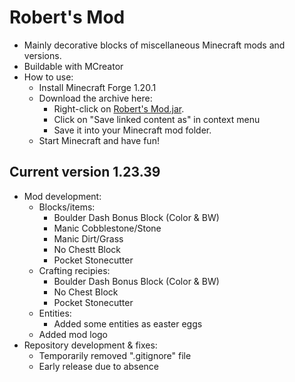 # Robert's Mod

- Mainly decorative blocks of miscellaneous Minecraft mods and versions.
- Buildable with MCreator
- How to use:
  - Install Minecraft Forge 1.20.1
  - Download the archive here:
    - Right-click on [Robert's Mod.jar](https://github.com/DerRobert-28/RobertsMod/blob/master/Robert's%20Mod.jar).
    - Click on "Save linked content as" in context menu
    - Save it into your Minecraft mod folder.
  - Start Minecraft and have fun!

## Current version 1.23.39

- Mod development:
  - Blocks/items:
    - Boulder Dash Bonus Block (Color & BW)
    - Manic Cobblestone/Stone
    - Manic Dirt/Grass
    - No Chestt Block
    - Pocket Stonecutter
  - Crafting recipies:
    - Boulder Dash Bonus Block (Color & BW)
    - No Chest Block
    - Pocket Stonecutter
  - Entities:
    - Added some entities as easter eggs
  - Added mod logo
- Repository development & fixes:
  - Temporarily removed ".gitignore" file
  - Early release due to absence

